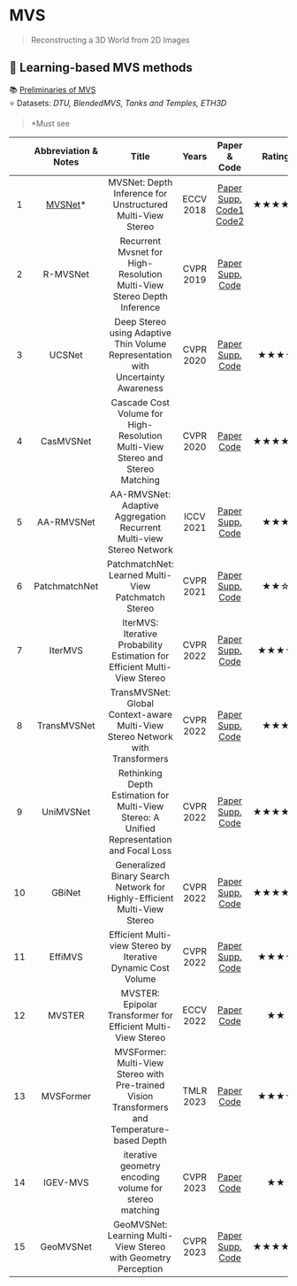 # MVS
> Reconstructing a 3D World from 2D Images

## :bookmark_tabs:	 Learning-based MVS methods
:books:  [Preliminaries of MVS](Preliminaries/)    
:star:  Datasets: *DTU, BlendedMVS, Tanks and Temples, ETH3D*  
> *Must see  
  
|  | Abbreviation & Notes | Title | Years | Paper & Code | Rating |
| :-------: | :-------: | :-------: | :---------: | :-------: | :-------: |
| 1 | [MVSNet](Networks/MVSNet.md)* | MVSNet: Depth Inference for Unstructured Multi-View Stereo | ECCV 2018 | [Paper](https://openaccess.thecvf.com/content_ECCV_2018/papers/Yao_Yao_MVSNet_Depth_Inference_ECCV_2018_paper.pdf)<br>[Supp.](https://yoyo000.github.io/papers/yao2018mvsnet_supp.pdf)<br>[Code1](https://github.com/YoYo000/MVSNet)<br>[Code2](https://github.com/xy-guo/MVSNet_pytorch)| ★★★★★ |  
| 2 | R-MVSNet | Recurrent Mvsnet for High-Resolution Multi-View Stereo Depth Inference | CVPR 2019 | [Paper](https://openaccess.thecvf.com/content_CVPR_2019/papers/Yao_Recurrent_MVSNet_for_High-Resolution_Multi-View_Stereo_Depth_Inference_CVPR_2019_paper.pdf) <br>[Supp.](https://openaccess.thecvf.com/content_CVPR_2019/supplemental/Yao_Recurrent_MVSNet_for_CVPR_2019_supplemental.pdf)<br>[Code](https://github.com/YoYo000/MVSNet)|  |  
| 3 | UCSNet | Deep Stereo using Adaptive Thin Volume Representation with Uncertainty Awareness | CVPR 2020 | [Paper](https://openaccess.thecvf.com/content_CVPR_2020/papers/Cheng_Deep_Stereo_Using_Adaptive_Thin_Volume_Representation_With_Uncertainty_Awareness_CVPR_2020_paper.pdf)<br>[Supp.](https://openaccess.thecvf.com/content_CVPR_2020/supplemental/Cheng_Deep_Stereo_Using_CVPR_2020_supplemental.pdf)<br>[Code](https://github.com/touristCheng/UCSNet)| ★★★☆ |  
| 4 | CasMVSNet | Cascade Cost Volume for High-Resolution Multi-View Stereo and Stereo Matching | CVPR 2020 | [Paper](https://openaccess.thecvf.com/content_CVPR_2020/papers/Gu_Cascade_Cost_Volume_for_High-Resolution_Multi-View_Stereo_and_Stereo_Matching_CVPR_2020_paper.pdf)<br>[Code](https://github.com/alibaba/cascade-stereo/tree/master/CasMVSNet)| ★★★★★ |  
| 5 | AA-RMVSNet | AA-RMVSNet: Adaptive Aggregation Recurrent Multi-view Stereo Network | ICCV 2021 | [Paper](https://openaccess.thecvf.com/content/ICCV2021/papers/Wei_AA-RMVSNet_Adaptive_Aggregation_Recurrent_Multi-View_Stereo_Network_ICCV_2021_paper.pdf) <br>[Supp.](https://openaccess.thecvf.com/content/ICCV2021/supplemental/Wei_AA-RMVSNet_Adaptive_Aggregation_ICCV_2021_supplemental.pdf)<br>[Code](https://github.com/QT-Zhu/AA-RMVSNet)| ★★★ |  
| 6 | PatchmatchNet | PatchmatchNet: Learned Multi-View Patchmatch Stereo | CVPR 2021 | [Paper](https://openaccess.thecvf.com/content/CVPR2021/papers/Wang_PatchmatchNet_Learned_Multi-View_Patchmatch_Stereo_CVPR_2021_paper.pdf)<br>[Supp.](https://openaccess.thecvf.com/content/CVPR2021/supplemental/Wang_PatchmatchNet_Learned_Multi-View_CVPR_2021_supplemental.pdf)<br>[Code](https://github.com/FangjinhuaWang/PatchmatchNet)| ★★☆ |  
| 7 | IterMVS | IterMVS: Iterative Probability Estimation for Efficient Multi-View Stereo | CVPR 2022 | [Paper](https://openaccess.thecvf.com/content/CVPR2022/papers/Wang_IterMVS_Iterative_Probability_Estimation_for_Efficient_Multi-View_Stereo_CVPR_2022_paper.pdf)<br>[Supp.](https://openaccess.thecvf.com/content/CVPR2022/supplemental/Wang_IterMVS_Iterative_Probability_CVPR_2022_supplemental.pdf)<br>[Code](https://github.com/FangjinhuaWang/IterMVS)| ★★★☆ |   
| 8 | TransMVSNet | TransMVSNet: Global Context-aware Multi-View Stereo Network with Transformers | CVPR 2022 | [Paper](https://openaccess.thecvf.com/content/CVPR2022/papers/Ding_TransMVSNet_Global_Context-Aware_Multi-View_Stereo_Network_With_Transformers_CVPR_2022_paper.pdf)<br>[Supp.](https://openaccess.thecvf.com/content/CVPR2022/supplemental/Ding_TransMVSNet_Global_Context-Aware_CVPR_2022_supplemental.pdf)<br>[Code](https://github.com/megvii-research/TransMVSNet)|  ★★★ |  
| 9 | UniMVSNet | Rethinking Depth Estimation for Multi-View Stereo: A Unified Representation and Focal Loss | CVPR 2022 | [Paper](https://openaccess.thecvf.com/content/CVPR2022/papers/Peng_Rethinking_Depth_Estimation_for_Multi-View_Stereo_A_Unified_Representation_CVPR_2022_paper.pdf)<br>[Supp.](https://openaccess.thecvf.com/content/CVPR2022/supplemental/Peng_Rethinking_Depth_Estimation_CVPR_2022_supplemental.pdf)<br>[Code](https://github.com/prstrive/UniMVSNet)| ★★★★★ |  
| 10 | GBiNet | Generalized Binary Search Network for Highly-Efficient Multi-View Stereo | CVPR 2022 | [Paper](https://openaccess.thecvf.com/content/CVPR2022/papers/Mi_Generalized_Binary_Search_Network_for_Highly-Efficient_Multi-View_Stereo_CVPR_2022_paper.pdf)<br>[Supp.](https://openaccess.thecvf.com/content/CVPR2022/supplemental/Mi_Generalized_Binary_Search_CVPR_2022_supplemental.pdf)<br>[Code](https://github.com/MiZhenxing/GBi-Net)|  ★★★★★ |  
| 11 | EffiMVS | Efficient Multi-view Stereo by Iterative Dynamic Cost Volume | CVPR 2022 | [Paper](https://openaccess.thecvf.com/content/CVPR2022/papers/Wang_Efficient_Multi-View_Stereo_by_Iterative_Dynamic_Cost_Volume_CVPR_2022_paper.pdf)<br>[Supp.](https://openaccess.thecvf.com/content/CVPR2022/supplemental/Wang_Efficient_Multi-View_Stereo_CVPR_2022_supplemental.pdf)<br>[Code](https://github.com/bdwsq1996/Effi-MVS)|  ★★★☆ |  
| 12 | MVSTER | MVSTER: Epipolar Transformer for Efficient Multi-View Stereo | ECCV 2022 | [Paper](https://arxiv.org/pdf/2204.07346.pdf)<br>[Code](https://github.com/JeffWang987/MVSTER)|  ★★ |  
| 13 | MVSFormer | MVSFormer: Multi-View Stereo with Pre-trained Vision Transformers and Temperature-based Depth | TMLR 2023 | [Paper](https://openreview.net/pdf?id=2VWR6JfwNo)<br>[Code](https://github.com/ewrfcas/MVSFormer)|  ★★★☆ |  
| 14 | IGEV-MVS | iterative geometry encoding volume for stereo matching | CVPR 2023 | [Paper](https://openaccess.thecvf.com/content/CVPR2023/papers/Xu_Iterative_Geometry_Encoding_Volume_for_Stereo_Matching_CVPR_2023_paper.pdf)<br>[Code](https://github.com/gangweiX/IGEV/tree/main/IGEV-MVS)| ★★ |  
| 15 | GeoMVSNet | GeoMVSNet: Learning Multi-View Stereo with Geometry Perception | CVPR 2023 | [Paper](https://openaccess.thecvf.com/content/CVPR2023/papers/Zhang_GeoMVSNet_Learning_Multi-View_Stereo_With_Geometry_Perception_CVPR_2023_paper.pdf)<br>[Supp.](https://openaccess.thecvf.com/content/CVPR2023/supplemental/Zhang_GeoMVSNet_Learning_Multi-View_CVPR_2023_supplemental.pdf)<br>[Code](https://github.com/doubleZ0108/GeoMVSNet)| ★★★★☆ |  


